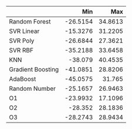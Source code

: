 |                   |      Min |     Max |
|:------------------|---------:|--------:|
| Random Forest     | -26.5154 | 34.8613 |
| SVR Linear        | -15.3276 | 31.2205 |
| SVR Poly          | -26.6844 | 27.3621 |
| SVR RBF           | -35.2188 | 33.6458 |
| KNN               | -38.079  | 40.4535 |
| Gradient Boosting | -41.0851 | 28.8206 |
| AdaBoost          | -45.0575 | 31.765  |
| Random Number     | -25.1657 | 26.9463 |
| O1                | -23.9932 | 17.1096 |
| O2                | -28.352  | 28.1836 |
| O3                | -28.2743 | 28.9434 |